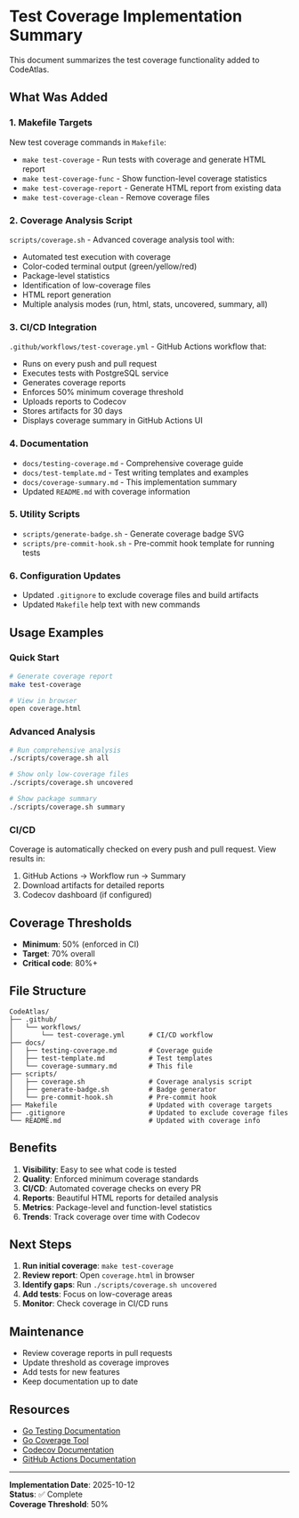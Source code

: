 # Test Coverage Implementation Summary

This document summarizes the test coverage functionality added to CodeAtlas.

## What Was Added

### 1. Makefile Targets

New test coverage commands in `Makefile`:

- `make test-coverage` - Run tests with coverage and generate HTML report
- `make test-coverage-func` - Show function-level coverage statistics
- `make test-coverage-report` - Generate HTML report from existing data
- `make test-coverage-clean` - Remove coverage files

### 2. Coverage Analysis Script

`scripts/coverage.sh` - Advanced coverage analysis tool with:

- Automated test execution with coverage
- Color-coded terminal output (green/yellow/red)
- Package-level statistics
- Identification of low-coverage files
- HTML report generation
- Multiple analysis modes (run, html, stats, uncovered, summary, all)

### 3. CI/CD Integration

`.github/workflows/test-coverage.yml` - GitHub Actions workflow that:

- Runs on every push and pull request
- Executes tests with PostgreSQL service
- Generates coverage reports
- Enforces 50% minimum coverage threshold
- Uploads reports to Codecov
- Stores artifacts for 30 days
- Displays coverage summary in GitHub Actions UI

### 4. Documentation

- `docs/testing-coverage.md` - Comprehensive coverage guide
- `docs/test-template.md` - Test writing templates and examples
- `docs/coverage-summary.md` - This implementation summary
- Updated `README.md` with coverage information

### 5. Utility Scripts

- `scripts/generate-badge.sh` - Generate coverage badge SVG
- `scripts/pre-commit-hook.sh` - Pre-commit hook template for running tests

### 6. Configuration Updates

- Updated `.gitignore` to exclude coverage files and build artifacts
- Updated `Makefile` help text with new commands

## Usage Examples

### Quick Start

```bash
# Generate coverage report
make test-coverage

# View in browser
open coverage.html
```

### Advanced Analysis

```bash
# Run comprehensive analysis
./scripts/coverage.sh all

# Show only low-coverage files
./scripts/coverage.sh uncovered

# Show package summary
./scripts/coverage.sh summary
```

### CI/CD

Coverage is automatically checked on every push and pull request. View results in:

1. GitHub Actions → Workflow run → Summary
2. Download artifacts for detailed reports
3. Codecov dashboard (if configured)

## Coverage Thresholds

- **Minimum**: 50% (enforced in CI)
- **Target**: 70% overall
- **Critical code**: 80%+

## File Structure

```
CodeAtlas/
├── .github/
│   └── workflows/
│       └── test-coverage.yml      # CI/CD workflow
├── docs/
│   ├── testing-coverage.md        # Coverage guide
│   ├── test-template.md           # Test templates
│   └── coverage-summary.md        # This file
├── scripts/
│   ├── coverage.sh                # Coverage analysis script
│   ├── generate-badge.sh          # Badge generator
│   └── pre-commit-hook.sh         # Pre-commit hook
├── Makefile                       # Updated with coverage targets
├── .gitignore                     # Updated to exclude coverage files
└── README.md                      # Updated with coverage info
```

## Benefits

1. **Visibility**: Easy to see what code is tested
2. **Quality**: Enforced minimum coverage standards
3. **CI/CD**: Automated coverage checks on every PR
4. **Reports**: Beautiful HTML reports for detailed analysis
5. **Metrics**: Package-level and function-level statistics
6. **Trends**: Track coverage over time with Codecov

## Next Steps

1. **Run initial coverage**: `make test-coverage`
2. **Review report**: Open `coverage.html` in browser
3. **Identify gaps**: Run `./scripts/coverage.sh uncovered`
4. **Add tests**: Focus on low-coverage areas
5. **Monitor**: Check coverage in CI/CD runs

## Maintenance

- Review coverage reports in pull requests
- Update threshold as coverage improves
- Add tests for new features
- Keep documentation up to date

## Resources

- [Go Testing Documentation](https://golang.org/pkg/testing/)
- [Go Coverage Tool](https://blog.golang.org/cover)
- [Codecov Documentation](https://docs.codecov.io/)
- [GitHub Actions Documentation](https://docs.github.com/en/actions)

---

**Implementation Date**: 2025-10-12  
**Status**: ✅ Complete  
**Coverage Threshold**: 50%
